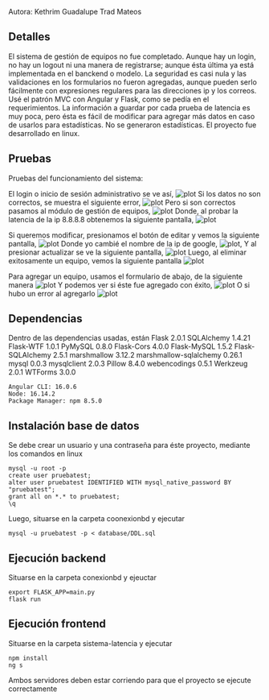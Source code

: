 Autora: Kethrim Guadalupe Trad Mateos

## Detalles
El sistema de gestión de equipos no fue completado.
Aunque hay un login, no hay un logout ni una manera de registrarse; aunque ésta última ya está implementada en el banckend o modelo.
La seguridad es casi nula y las validaciones en los formularios no fueron agregadas, aunque pueden serlo fácilmente con expresiones regulares para las direcciones ip y los correos.
Usé el patrón MVC con Angular y Flask, como se pedía en el requerimientos.
La información a guardar por cada prueba de latencia es muy poca, pero ésta es fácil de modificar para agregar más datos en caso de usarlos para estadísticas. No se generaron estadísticas. 
El proyecto fue desarrollado en linux.

## Pruebas
Pruebas del funcionamiento del sistema:

El login o inicio de sesión administrativo se ve así, 
    ![plot](pruebas-func/prueba_14.png)
Si los datos no son correctos, se muestra el siguiente error,
    ![plot](pruebas-func/prueba_15.png)
Pero si son correctos pasamos al módulo de gestión de equipos,
    ![plot](pruebas-func/prueba_2.png)
Donde, al probar la latencia de la ip 8.8.8.8 obtenemos la siguiente pantalla,
    ![plot](pruebas-func/prueba_3.png)

Si queremos modificar, presionamos el botón de editar y vemos la siguiente pantalla,
    ![plot](pruebas-func/prueba_4.png)
Donde yo cambié el nombre de la ip de google,
    ![plot](pruebas-func/prueba_5.png),
Y al presionar actualizar se ve la siguiente pantalla,
    ![plot](pruebas-func/prueba_6.png)
Luego, al eliminar exitosamente un equipo, vemos la siguiente pantalla
    ![plot](pruebas-func/prueba_8.png)

Para agregar un equipo, usamos el formulario de abajo, de la siguiente manera
    ![plot](pruebas-func/prueba_10.png)
Y podemos ver si éste fue agregado con éxito,
    ![plot](pruebas-func/prueba_12.png)
O si hubo un error al agregarlo
    ![plot](pruebas-func/prueba_13.png)

## Dependencias

Dentro de las dependencias usadas, están
    Flask                             2.0.1
    SQLAlchemy                        1.4.21
    Flask-WTF                         1.0.1
    PyMySQL                           0.8.0
    Flask-Cors                        4.0.0
    Flask-MySQL                       1.5.2
    Flask-SQLAlchemy                  2.5.1
    marshmallow                       3.12.2
    marshmallow-sqlalchemy            0.26.1
    mysql                             0.0.3
    mysqlclient                       2.0.3
    Pillow                            8.4.0
    webencodings                      0.5.1
    Werkzeug                          2.0.1
    WTForms                           3.0.0

    Angular CLI: 16.0.6
    Node: 16.14.2
    Package Manager: npm 8.5.0

## Instalación base de datos
Se debe crear un usuario y una contraseña para éste proyecto, mediante los comandos en linux

    mysql -u root -p
    create user pruebatest;
    alter user pruebatest IDENTIFIED WITH mysql_native_password BY "pruebatest";
    grant all on *.* to pruebatest;
    \q
Luego, situarse en la carpeta coonexionbd y ejecutar

    mysql -u pruebatest -p < database/DDL.sql


## Ejecución backend

Situarse en la carpeta conexionbd y ejeuctar

    export FLASK_APP=main.py
    flask run

## Ejecución frontend
Situarse en la carpeta sistema-latencia y ejecutar

    npm install
    ng s

Ambos servidores deben estar corriendo para que el proyecto se ejecute correctamente
